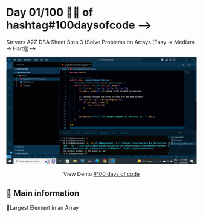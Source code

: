 # Day 01/100 🚀✅ of hashtag#100daysofcode -->
Strivers A2Z DSA Sheet Step 3 (Solve Problems on Arrays [Easy -> Medium -> Hard])-->

![cover](/day01/LargestElementInArray.png)

<center> View Demo <a href="" target="_blank"> #100 days of code </a> </center>

## 🦉 Main information

📌Largest Element in an Array


